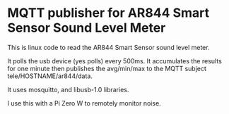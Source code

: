 # MQTT publisher for AR844 Smart Sensor Sound Level Meter

This is linux code to read the AR844 Smart Sensor sound level meter.

It polls the usb device (yes polls) every 500ms.  It accumulates the results for one minute then publishes the avg/min/max
to the MQTT subject tele/HOSTNAME/ar844/data.

It uses mosquitto, and libusb-1.0 libraries.

I use this with a Pi Zero W to remotely monitor noise.

